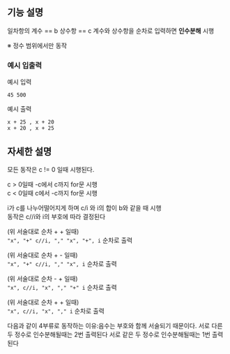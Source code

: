 ## 기능 설명

일차항의 계수 == b
상수항 == c
계수와 상수항을 순차로 입력하면 **인수분해** 시행

※ 정수 범위에서만 동작

### 예시 입출력
예시 입력
```
45 500
```
예시 출력
```
x + 25 , x + 20
x + 20 , x + 25
```

## 자세한 설명

모든 동작은 c != 0 일때 시행된다.

c > 0일때 -c에서 c까지 for문 시행  
c < 0일때 c에서 -c까지 for문 시행  

i가 c를 나누어떨어지게 하며 c/i 와 i의 합이 b와 같을 때 시행  
동작은 c//i와 i의 부호에 따라 결정된다  

(위 서술대로 순차 + + 일때)  
`"x", "+" c//i, "," "x", "+", i` 순차로 출력  

(위 서술대로 순차 + - 일때)   
`"x", "+" c//i, "," "x", i` 순차로 출력  

(위 서술대로 순차 - + 일때)  
`"x", c//i, "x", "," "+" i` 순차로 출력  

(위 서술대로 순차 + + 일때)  
`"x", c//i, "x", "," i` 순차로 출력  

다음과 같이 4부류로 동작하는 이유:음수는 부호와 함께 서술되기 때문이다.
서로 다른 두 정수로 인수분해될때는 2번 출력된다
서로 같은 두 정수로 인수분해될때는 1번 출력된다
